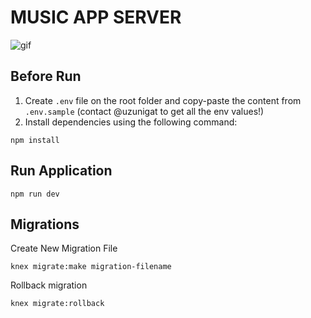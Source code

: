 # MUSIC APP SERVER

![gif](https://media.giphy.com/media/tqfS3mgQU28ko/giphy.gif
)

## Before Run

1. Create `.env` file on the root folder and copy-paste the content from `.env.sample` (contact @uzunigat to get all the env values!)
2. Install dependencies using the following command: 

```console
npm install
```

## Run Application

``` console
npm run dev
```

## Migrations

Create New Migration File
```console
knex migrate:make migration-filename
```

Rollback migration
```console
knex migrate:rollback
```